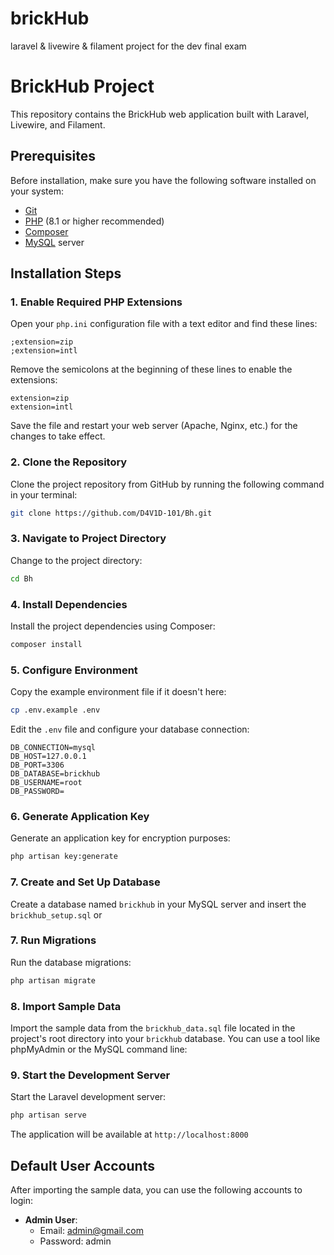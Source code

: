 # brickHub
laravel & livewire & filament project for the dev final exam
# BrickHub Project

This repository contains the BrickHub web application built with Laravel, Livewire, and Filament.

## Prerequisites

Before installation, make sure you have the following software installed on your system:

- [Git](https://git-scm.com/downloads)
- [PHP](https://www.php.net/downloads) (8.1 or higher recommended)
- [Composer](https://getcomposer.org/download/)
- [MySQL](https://dev.mysql.com/downloads/mysql/) server

## Installation Steps

### 1. Enable Required PHP Extensions

Open your `php.ini` configuration file with a text editor and find these lines:

```
;extension=zip
;extension=intl
```

Remove the semicolons at the beginning of these lines to enable the extensions:

```
extension=zip
extension=intl
```

Save the file and restart your web server (Apache, Nginx, etc.) for the changes to take effect.

### 2. Clone the Repository

Clone the project repository from GitHub by running the following command in your terminal:

```bash
git clone https://github.com/D4V1D-101/Bh.git
```

### 3. Navigate to Project Directory

Change to the project directory:

```bash
cd Bh
```

### 4. Install Dependencies

Install the project dependencies using Composer:

```bash
composer install
```

### 5. Configure Environment

Copy the example environment file if it doesn't here:

```bash
cp .env.example .env
```

Edit the `.env` file and configure your database connection:

```
DB_CONNECTION=mysql
DB_HOST=127.0.0.1
DB_PORT=3306
DB_DATABASE=brickhub
DB_USERNAME=root
DB_PASSWORD=
```

### 6. Generate Application Key

Generate an application key for encryption purposes:

```bash
php artisan key:generate
```

### 7. Create and Set Up Database

Create a database named `brickhub` in your MySQL server and insert the `brickhub_setup.sql` or

### 7. Run Migrations

Run the database migrations:

```bash
php artisan migrate
```

### 8. Import Sample Data

Import the sample data from the `brickhub_data.sql` file located in the project's root directory into your `brickhub` database. You can use a tool like phpMyAdmin or the MySQL command line:

### 9. Start the Development Server

Start the Laravel development server:

```bash
php artisan serve
```

The application will be available at `http://localhost:8000`

## Default User Accounts

After importing the sample data, you can use the following accounts to login:

- **Admin User**:
  - Email: admin@gmail.com
  - Password: admin
